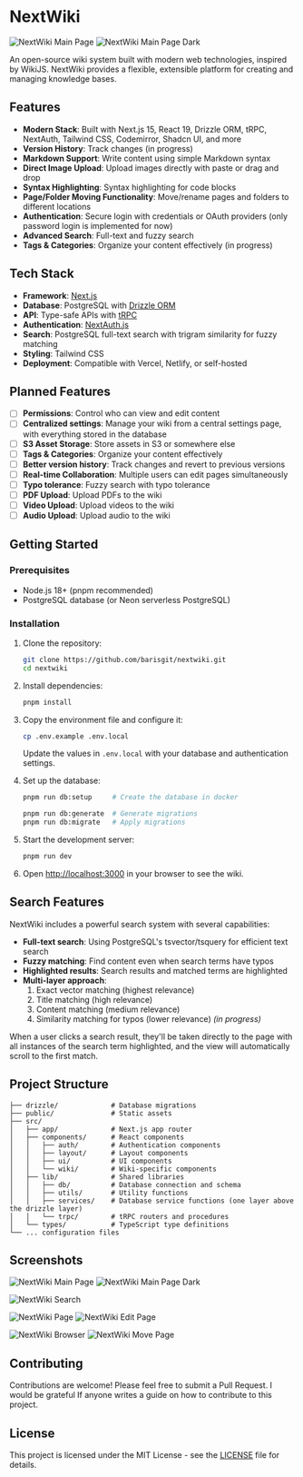 # NextWiki

![NextWiki Main Page](./public/assets/images/nextwiki-home.png)
![NextWiki Main Page Dark](./public/assets/images/nextwiki-home-dark.png)

An open-source wiki system built with modern web technologies, inspired by WikiJS. NextWiki provides a flexible, extensible platform for creating and managing knowledge bases.

## Features

- **Modern Stack**: Built with Next.js 15, React 19, Drizzle ORM, tRPC, NextAuth, Tailwind CSS, Codemirror, Shadcn UI, and more
- **Version History**: Track changes (in progress)
- **Markdown Support**: Write content using simple Markdown syntax
- **Direct Image Upload**: Upload images directly with paste or drag and drop
- **Syntax Highlighting**: Syntax highlighting for code blocks
- **Page/Folder Moving Functionality**: Move/rename pages and folders to different locations
- **Authentication**: Secure login with credentials or OAuth providers (only password login is implemented for now)
- **Advanced Search**: Full-text and fuzzy search
- **Tags & Categories**: Organize your content effectively (in progress)

## Tech Stack

- **Framework**: [Next.js](https://nextjs.org)
- **Database**: PostgreSQL with [Drizzle ORM](https://orm.drizzle.team)
- **API**: Type-safe APIs with [tRPC](https://trpc.io)
- **Authentication**: [NextAuth.js](https://next-auth.js.org)
- **Search**: PostgreSQL full-text search with trigram similarity for fuzzy matching
- **Styling**: Tailwind CSS
- **Deployment**: Compatible with Vercel, Netlify, or self-hosted

## Planned Features

- [ ] **Permissions**: Control who can view and edit content
- [ ] **Centralized settings**: Manage your wiki from a central settings page, with everything stored in the database
- [ ] **S3 Asset Storage**: Store assets in S3 or somewhere else
- [ ] **Tags & Categories**: Organize your content effectively
- [ ] **Better version history**: Track changes and revert to previous versions
- [ ] **Real-time Collaboration**: Multiple users can edit pages simultaneously
- [ ] **Typo tolerance**: Fuzzy search with typo tolerance
- [ ] **PDF Upload**: Upload PDFs to the wiki
- [ ] **Video Upload**: Upload videos to the wiki
- [ ] **Audio Upload**: Upload audio to the wiki

## Getting Started

### Prerequisites

- Node.js 18+ (pnpm recommended)
- PostgreSQL database (or Neon serverless PostgreSQL)

### Installation

1. Clone the repository:

   ```bash
   git clone https://github.com/barisgit/nextwiki.git
   cd nextwiki
   ```

2. Install dependencies:

   ```bash
   pnpm install
   ```

3. Copy the environment file and configure it:

   ```bash
   cp .env.example .env.local
   ```

   Update the values in `.env.local` with your database and authentication settings.

4. Set up the database:

   ```bash
   pnpm run db:setup     # Create the database in docker

   pnpm run db:generate  # Generate migrations
   pnpm run db:migrate   # Apply migrations
   ```

5. Start the development server:

   ```bash
   pnpm run dev
   ```

6. Open [http://localhost:3000](http://localhost:3000) in your browser to see the wiki.

## Search Features

NextWiki includes a powerful search system with several capabilities:

- **Full-text search**: Using PostgreSQL's tsvector/tsquery for efficient text search
- **Fuzzy matching**: Find content even when search terms have typos
- **Highlighted results**: Search results and matched terms are highlighted
- **Multi-layer approach**:
  1. Exact vector matching (highest relevance)
  2. Title matching (high relevance)
  3. Content matching (medium relevance)
  4. Similarity matching for typos (lower relevance) *(in progress)*

When a user clicks a search result, they'll be taken directly to the page with all instances of the search term highlighted, and the view will automatically scroll to the first match.

## Project Structure

```text
├── drizzle/             # Database migrations
├── public/              # Static assets
├── src/
│   ├── app/             # Next.js app router
│   ├── components/      # React components
│   │   ├── auth/        # Authentication components
│   │   ├── layout/      # Layout components
│   │   ├── ui/          # UI components
│   │   └── wiki/        # Wiki-specific components
│   ├── lib/             # Shared libraries
│   │   ├── db/          # Database connection and schema
│   │   ├── utils/       # Utility functions
│   │   ├── services/    # Database service functions (one layer above the drizzle layer)
│   │   └── trpc/        # tRPC routers and procedures
│   └── types/           # TypeScript type definitions
└── ... configuration files
```

## Screenshots

![NextWiki Main Page](./public/assets/images/nextwiki-home.png)
![NextWiki Main Page Dark](./public/assets/images/nextwiki-home-dark.png)

![NextWiki Search](./public/assets/images/nextwiki-search.png)

![NextWiki Page](./public/assets/images/nextwiki-page.png)
![NextWiki Edit Page](./public/assets/images/nextwiki-edit.png)

![NextWiki Browser](./public/assets/images/nextwiki-browser.png)
![NextWiki Move Page](./public/assets/images/nextwiki-move.png)

## Contributing

Contributions are welcome! Please feel free to submit a Pull Request. I would be grateful If anyone writes a guide on how to contribute to this project.

## License

This project is licensed under the MIT License - see the [LICENSE](./LICENSE) file for details.
